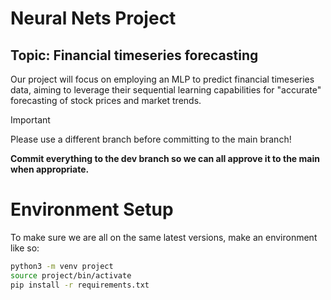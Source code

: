 # Neural Nets Project
## Topic: Financial timeseries forecasting
Our project will focus on employing an MLP to predict financial timeseries data, aiming to leverage their sequential learning capabilities for "accurate" forecasting of stock prices and market trends.

> [!IMPORTANT]
> Please use a different branch before committing to the main branch!
> 
> **Commit everything to the dev branch so we can all approve it to the main when appropriate.**


# Environment Setup

To make sure we are all on the same latest versions, make an environment like so:
```bash
python3 -m venv project
source project/bin/activate
pip install -r requirements.txt
```